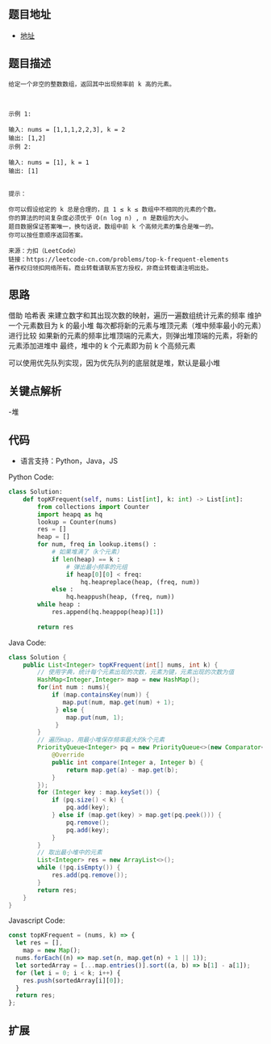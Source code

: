 ## 题目地址

- [地址](https://leetcode-cn.com/problems/top-k-frequent-elements/)

## 题目描述

```
给定一个非空的整数数组，返回其中出现频率前 k 高的元素。

 

示例 1:

输入: nums = [1,1,1,2,2,3], k = 2
输出: [1,2]
示例 2:

输入: nums = [1], k = 1
输出: [1]
 

提示：

你可以假设给定的 k 总是合理的，且 1 ≤ k ≤ 数组中不相同的元素的个数。
你的算法的时间复杂度必须优于 O(n log n) , n 是数组的大小。
题目数据保证答案唯一，换句话说，数组中前 k 个高频元素的集合是唯一的。
你可以按任意顺序返回答案。

来源：力扣（LeetCode）
链接：https://leetcode-cn.com/problems/top-k-frequent-elements
著作权归领扣网络所有。商业转载请联系官方授权，非商业转载请注明出处。
```

## 思路
借助 哈希表 来建立数字和其出现次数的映射，遍历一遍数组统计元素的频率
维护一个元素数目为 k 的最小堆
每次都将新的元素与堆顶元素（堆中频率最小的元素）进行比较
如果新的元素的频率比堆顶端的元素大，则弹出堆顶端的元素，将新的元素添加进堆中
最终，堆中的 k 个元素即为前 k 个高频元素


可以使用优先队列实现，因为优先队列的底层就是堆，默认是最小堆

## 关键点解析

-堆

## 代码

- 语言支持：Python，Java，JS

Python Code:

```python
class Solution:
    def topKFrequent(self, nums: List[int], k: int) -> List[int]:
        from collections import Counter
        import heapq as hq
        lookup = Counter(nums)
        res = []
        heap = []
        for num, freq in lookup.items() :
            # 如果堆满了（k个元素）
            if len(heap) == k :
                # 弹出最小频率的元组
                if heap[0][0] < freq:
                    hq.heapreplace(heap, (freq, num))
            else : 
                hq.heappush(heap, (freq, num))
        while heap :
            res.append(hq.heappop(heap)[1])
        
        return res

```

Java Code:

```java
class Solution {
    public List<Integer> topKFrequent(int[] nums, int k) {
        // 使用字典，统计每个元素出现的次数，元素为键，元素出现的次数为值
        HashMap<Integer,Integer> map = new HashMap();
        for(int num : nums){
            if (map.containsKey(num)) {
               map.put(num, map.get(num) + 1);
             } else {
                map.put(num, 1);
             }
        }
        // 遍历map，用最小堆保存频率最大的k个元素
        PriorityQueue<Integer> pq = new PriorityQueue<>(new Comparator<Integer>() {
            @Override
            public int compare(Integer a, Integer b) {
                return map.get(a) - map.get(b);
            }
        });
        for (Integer key : map.keySet()) {
            if (pq.size() < k) {
                pq.add(key);
            } else if (map.get(key) > map.get(pq.peek())) {
                pq.remove();
                pq.add(key);
            }
        }
        // 取出最小堆中的元素
        List<Integer> res = new ArrayList<>();
        while (!pq.isEmpty()) {
            res.add(pq.remove());
        }
        return res;
    }
}
```

Javascript Code:

```js
const topKFrequent = (nums, k) => {
  let res = [],
    map = new Map();
  nums.forEach((n) => map.set(n, map.get(n) + 1 || 1));
  let sortedArray = [...map.entries()].sort((a, b) => b[1] - a[1]);
  for (let i = 0; i < k; i++) {
    res.push(sortedArray[i][0]);
  }
  return res;
};
```

## 扩展
